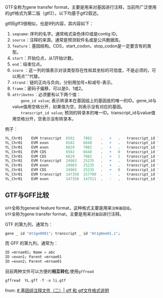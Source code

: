 GTF全称为gene transfer format，主要是用来对基因进行注释，当前所广泛使用的gtf格式为第二版（gtf2）。以下均基于gtf2叙述。

gtf同gff3很相似，也是9列内容，其内容如下：

1. `seqname`: 序列的名字。通常格式染色体ID或是contig ID。
2. `source`：注释的来源。通常是预测软件名或是公共数据库。
3. `feature`：基因结构。CDS，start_codon，stop_codon是一定要含有的类型。
4. `start`：开始位点，从1开始计数。
5. `end`：结束位点。
6. `score` ：这一列的值表示对该类型存在性和其坐标的可信度，不是必须的，可以用点“.”代替。
7. `strand`：链的正向与负向，分别用加号+和减号-表示。
8. `frame`：密码子偏移，可以是0、1或2。
9. `attributes`：必须要有以下两个值：  
    　　`gene_id value`; 表示转录本在基因组上的基因座的唯一的ID。gene_id与value值用空格分开，如果值为空，则表示没有对应的基因。  
    　　`transcript_id value`; 预测的转录本的唯一ID。transcript_id与value值用空格分开，空表示没有转录本。

例子：

```r
YL_Chr01    EVM transcript  6582    7082    .   +   .   transcript_id "YL_Chr01G000010.1"; gene_id "YL_Chr01G000010";
YL_Chr01    EVM exon        6582    6648    .   +   .   transcript_id "YL_Chr01G000010.1"; gene_id "YL_Chr01G000010";
YL_Chr01    EVM exon        6829    7082    .   +   .   transcript_id "YL_Chr01G000010.1"; gene_id "YL_Chr01G000010";
YL_Chr01    EVM CDS         6582    6648    .   +   0   transcript_id "YL_Chr01G000010.1"; gene_id "YL_Chr01G000010";
YL_Chr01    EVM CDS         6829    7082    .   +   2   transcript_id "YL_Chr01G000010.1"; gene_id "YL_Chr01G000010";
YL_Chr01    EVM transcript  24963   25235   .   +   .   transcript_id "YL_Chr01G000020.1"; gene_id "YL_Chr01G000020";
YL_Chr01    EVM exon        24963   25235   .   +   .   transcript_id "YL_Chr01G000020.1"; gene_id "YL_Chr01G000020";
YL_Chr01    EVM CDS         24963   25235   .   +   0   transcript_id "YL_Chr01G000020.1"; gene_id "YL_Chr01G000020";
YL_Chr01    EVM transcript  147350  157709  .   -   .   transcript_id "YL_Chr01G000030.1"; gene_id "YL_Chr01G000030";
YL_Chr01    EVM exon        147350  147511  .   -   .   transcript_id "YL_Chr01G000030.1"; gene_id "YL_Chr01G000030";
```

## GTF与GFF比较

`GFF`全称为general feature format，这种格式主要是用来`注释基因组`。  
`GTF`全称为gene transfer format，主要是用来对`基因`进行注释。

GTF 的第九列，通常为：

```r
gene _ id "At1ge0001"; transcript _ id "At1g0ee01.1";
```

而 GFF 的第九列，通常为：

```r
ID =mrnae01; Name = abc 
ID =exon1; Parent =mrnae01
ID =exon2; Parent =mrnae01
```

目前两种文件可以方便的**相互转化**:使用`gffread`

```r
gffread  YL.gff -T -o li.gtf
```


from: [# 基因组注释文件（二）| gff 和 gtf文件格式说明](https://www.jianshu.com/p/04bbbdcf9f81)